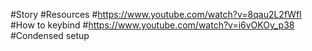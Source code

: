 #Story
#Resources
#https://www.youtube.com/watch?v=8qau2L2fWfI
#How to keybind
#https://www.youtube.com/watch?v=i6vOKOy_p38
#Condensed setup
